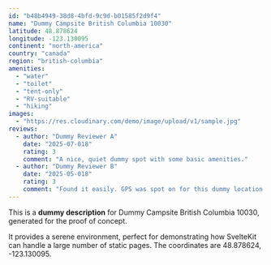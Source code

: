 ```yaml
---
id: "b48b4949-38d8-4bfd-9c9d-b01585f2d9f4"
name: "Dummy Campsite British Columbia 10030"
latitude: 48.878624
longitude: -123.130095
continent: "north-america"
country: "canada"
region: "british-columbia"
amenities:
  - "water"
  - "toilet"
  - "tent-only"
  - "RV-suitable"
  - "hiking"
images:
  - "https://res.cloudinary.com/demo/image/upload/v1/sample.jpg"
reviews:
  - author: "Dummy Reviewer A"
    date: "2025-07-018"
    rating: 3
    comment: "A nice, quiet dummy spot with some basic amenities."
  - author: "Dummy Reviewer B"
    date: "2025-05-018"
    rating: 3
    comment: "Found it easily. GPS was spot on for this dummy location."
---
```


This is a **dummy description** for Dummy Campsite British Columbia 10030, generated for the proof of concept.

It provides a serene environment, perfect for demonstrating how SvelteKit can handle a large number of static pages. The coordinates are 48.878624, -123.130095.
